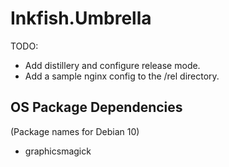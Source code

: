 
# Inkfish.Umbrella

TODO:

 - Add distillery and configure release mode.
 - Add a sample nginx config to the /rel directory.


## OS Package Dependencies

(Package names for Debian 10)

 - graphicsmagick


